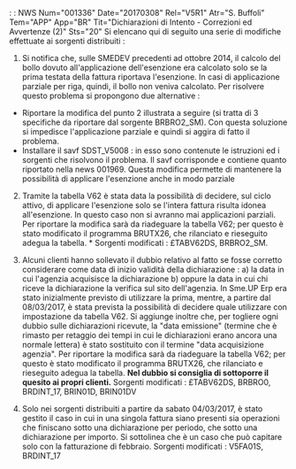  :  : NWS Num="001336" Date="20170308" Rel="V5R1" Atr="S. Buffoli" Tem="APP" App="BR" Tit="Dichiarazioni di Intento - Correzioni ed Avvertenze (2)" Sts="20"
Si elencano qui di seguito una serie di modifiche effettuate ai sorgenti distribuiti : 

1) Si notifica che, sulle SMEDEV precedenti ad ottobre 2014, il calcolo del bollo dovuto
all'applicazione dell'esenzione era calcolato solo se la prima testata della fattura riportava l'esenzione. In casi di applicazione parziale per riga, quindi, il bollo non veniva calcolato.
Per risolvere questo problema si propongono due alternative : 
<ul>
<li>Riportare la modifica del punto 2 illustrata a seguire (si tratta di 3 specifiche da riportare
dal sorgente BRBRO2_SM). Con questa soluzione si impedisce l'applicazione parziale e quindi si aggira di fatto il problema.</li>
<li>Installare il savf SDST_V5008 :  in esso sono contenute le istruzioni ed i sorgenti che risolvono
il problema. Il savf corrisponde e contiene quanto riportato nella news 001969.
Questa modifica permette di mantenere la possibilità di applicare l'esenzione anche in modo parziale
</li>
</ul>

2) Tramite la tabella V62 è stata data la possibilità di decidere, sul ciclo attivo, di applicare
l'esenzione solo se l'intera fattura risulta idonea all'esenzione. In questo caso non si avranno mai applicazioni parziali.
Per riportare la modifica sarà da riadeguare la tabella V62; per questo è stato modificato il programma BRUTX26, che rilanciato e rieseguito adegua la tabella.
\* Sorgenti modificati :  £TABV62DS, BRBRO2_SM.

3) Alcuni clienti hanno sollevato il dubbio relativo al fatto se fosse corretto considerare
come data di inizio validità della dichiarazione : 
a) la data in cui l'agenzia acquisisce la dichiarazione
b) oppure la data in cui chi riceve la dichiarazione la verifica sul sito dell'agenzia.
In Sme.UP Erp era stato inizialmente previsto di utilizzare la prima, mentre, a partire dal 08/03/2017, è stata prevista la possibilità di decidere quale utilizzare con impostazione da
tabella V62.
Si aggiunge inoltre che, per togliere ogni dubbio sulle dichiarazioni ricevute, la "data emissione"
(termine che è rimasto per retaggio dei tempi in cui le dichiarazioni erano ancora una normale lettera) è stato sostituito con il termine "data acquisizione agenzia".
Per riportare la modifica sarà da riadeguare la tabella V62; per questo è stato modificato il programma BRUTX26, che rilanciato e rieseguito adegua la tabella.
<b>Nel dubbio si consiglia di sottoporre il quesito ai propri clienti.</b> Sorgenti modificati :  £TABV62DS, BRBRO0, BRDINT_17, BRIN01D, BRIN01DV

4) Solo nei sorgenti distribuiti a partire da sabato 04/03/2017, è stato gestito il caso in cui in
una singola fattura siano presenti sia operazioni che finiscano sotto una dichiarazione per periodo,
che sotto una dichiarazione per importo.
Si sottolinea che è un caso che può capitare solo con la fatturazione di febbraio.
Sorgenti modificati :  V5FA01S, BRDINT_17

